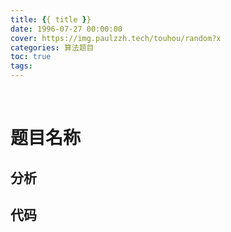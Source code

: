 ```yaml
---
title: {{ title }}
date: 1996-07-27 00:00:00
cover: https://img.paulzzh.tech/touhou/random?x
categories: 算法题目
toc: true
tags: 
---
```


<br/>

<!--more-->

# 题目名称



## 分析



## 代码

```java

```

